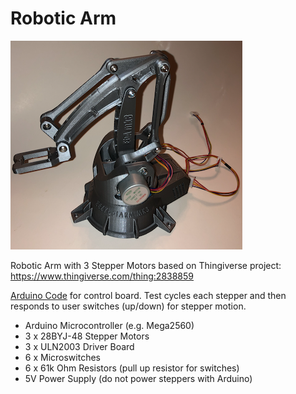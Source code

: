 # Robotic Arm

![RoboticArm](https://github.com/jasonacox/TinyStepper/blob/master/examples/RoboticArm.png)

Robotic Arm with 3 Stepper Motors based on Thingiverse project: <https://www.thingiverse.com/thing:2838859>

[Arduino Code](RobotArm.ino) for control board. Test cycles each stepper and then responds to user switches (up/down) for stepper motion.

* Arduino Microcontroller (e.g. Mega2560)
* 3 x 28BYJ-48 Stepper Motors
* 3 x ULN2003 Driver Board
* 6 x Microswitches
* 6 x 61k Ohm Resistors (pull up resistor for switches)
* 5V Power Supply (do not power steppers with Arduino)
